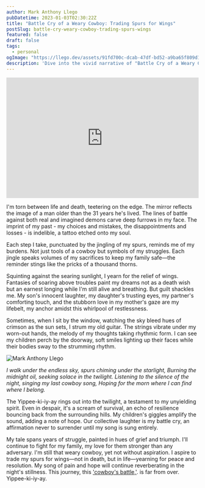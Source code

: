 ```yaml
---
author: Mark Anthony Llego
pubDatetime: 2023-01-03T02:30:22Z
title: "Battle Cry of a Weary Cowboy: Trading Spurs for Wings"
postSlug: battle-cry-weary-cowboy-trading-spurs-wings
featured: false
draft: false
tags:
  - personal
ogImage: "https://llego.dev/assets/91fd700c-dcab-47df-bd52-a9ba65f809d1.jpg"
description: 'Dive into the vivid narrative of "Battle Cry of a Weary Cowboy" as we explore a poignant tale of a man wrestling with his past struggles symbolized as spurs while yearning for a peaceful future depicted as wings. Read how his resilient spirit resonates in his battle cry, "Yippee-ki-iy-ay," a symbol of endurance in the face of adversity.'
---
```


<iframe width="100%" height="315" src="https://www.youtube.com/embed/lXna1a-806Q?si=QMDMnSCeEiydO_hP" title="YouTube video player" frameborder="0" allow="accelerometer; autoplay; clipboard-write; encrypted-media; gyroscope; picture-in-picture; web-share" allowfullscreen></iframe>

I'm torn between life and death, teetering on the edge. The mirror reflects the image of a man older than the 31 years he's lived. The lines of battle against both real and imagined demons carve deep furrows in my face. The imprint of my past - my choices and mistakes, the disappointments and losses - is indelible, a tattoo etched onto my soul.

Each step I take, punctuated by the jingling of my spurs, reminds me of my burdens. Not just tools of a cowboy but symbols of my struggles. Each jingle speaks volumes of my sacrifices to keep my family safe—the reminder stings like the pricks of a thousand thorns.

Squinting against the searing sunlight, I yearn for the relief of wings. Fantasies of soaring above troubles paint my dreams not as a death wish but an earnest longing while I'm still alive and breathing. But guilt shackles me. My son's innocent laughter, my daughter's trusting eyes, my partner's comforting touch, and the stubborn love in my mother's gaze are my lifebelt, my anchor amidst this whirlpool of restlessness.

Sometimes, when I sit by the window, watching the sky bleed hues of crimson as the sun sets, I strum my old guitar. The strings vibrate under my worn-out hands, the melody of my thoughts taking rhythmic form. I can see my children perch by the doorway, soft smiles lighting up their faces while their bodies sway to the strumming rhythm.

![Mark Anthony Llego](https://llego.dev/assets/WZsGYXJLGj5d6rmqe6Zw.jpg)

_I walk under the endless sky, spurs chiming under the starlight,
Burning the midnight oil, seeking solace in the twilight.
Listening to the silence of the night, singing my last cowboy song,
Hoping for the morn where I can find where I belong._

The Yippee-ki-iy-ay rings out into the twilight, a testament to my unyielding spirit. Even in despair, it's a scream of survival, an echo of resilience bouncing back from the surrounding hills. My children's giggles amplify the sound, adding a note of hope. Our collective laughter is my battle cry, an affirmation never to surrender until my song is sung entirely.

My tale spans years of struggle, painted in hues of grief and triumph. I'll continue to fight for my family, my love for them stronger than any adversary. I'm still that weary cowboy, yet not without aspiration. I aspire to trade my spurs for wings—not in death, but in life—yearning for peace and resolution. My song of pain and hope will continue reverberating in the night's stillness. This journey, this ['cowboy's battle,'](https://llego.dev/posts/strumming-strings-survival-freelancers-echo-gallows-pole/). is far from over. Yippee-ki-iy-ay.
